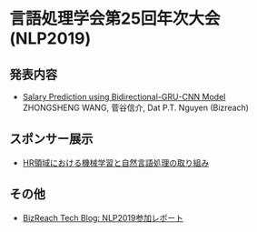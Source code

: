 # 言語処理学会第25回年次大会(NLP2019)

## 発表内容

* [Salary Prediction using Bidirectional-GRU-CNN Model](https://www.anlp.jp/nlp2019/program.html#F3-1)\
  ZHONGSHENG WANG, 菅谷信介, Dat P.T. Nguyen (Bizreach)


## スポンサー展示

* [HR領域における機械学習と自然言語処理の取り組み](aitechgroup.pdf)

## その他

* [BizReach Tech Blog: NLP2019参加レポート](https://tech.bizreach.co.jp/posts/341/nlp-2019/)


